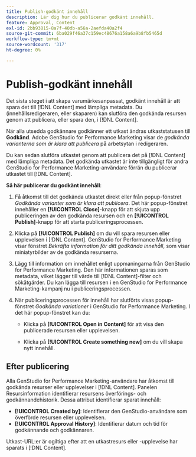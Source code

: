 ```yaml
---
title: Publish-godkänt innehåll
description: Lär dig hur du publicerar godkänt innehåll.
feature: Approval, Content
exl-id: 2bb93815-8a7f-40db-a56a-2aefda40a2f4
source-git-commit: 6ba029f46a37c159ec48676a158a6a9b8fb5465d
workflow-type: tm+mt
source-wordcount: '317'
ht-degree: 0%

---
```


# Publish-godkänt innehåll

Det sista steget i att skapa varumärkesanpassat, godkänt innehåll är att spara det till [!DNL Content] med lämpliga metadata. Du (innehållsredigeraren, eller skaparen) kan slutföra den godkända resursen genom att publicera, eller spara den, i [!DNL Content].

När alla utsedda godkännare godkänner ett utkast ändras utkaststatusen till **Godkänd**. Adobe GenStudio for Performance Marketing visar de _godkända varianterna som är klara att publicera_ på arbetsytan i redigeraren.

Du kan sedan slutföra utkastet genom att publicera det på [!DNL Content] med lämpliga metadata. Det godkända utkastet är inte tillgängligt för andra GenStudio for Performance Marketing-användare förrän du publicerar utkastet till [!DNL Content].

**Så här publicerar du godkänt innehåll**:

1. Få åtkomst till det godkända utkastet direkt eller från popup-fönstret _Godkända varianter som är klara att publicera_. Det här popup-fönstret innehåller en **[!UICONTROL Close]**-knapp för att skjuta upp publiceringen av den godkända resursen och en **[!UICONTROL Publish]**-knapp för att starta publiceringsprocessen.

1. Klicka på **[!UICONTROL Publish]** om du vill spara resursen eller upplevelsen i [!DNL Content]. GenStudio for Performance Marketing visar fönstret _Bekräfta information för ditt godkända innehåll_, som visar miniatyrbilder av de godkända resurserna.

1. Lägg till information om innehållet enligt uppmaningarna från GenStudio for Performance Marketing. Den här informationen sparas som metadata, vilket lägger till värde till [!DNL Content]-filter och sökåtgärder. Du kan lägga till resursen i en GenStudio for Performance Marketing-kampanj nu i publiceringsprocessen.

1. När publiceringsprocessen för innehåll har slutförts visas popup-fönstret _Godkända variationer_ i GenStudio for Performance Marketing. I det här popup-fönstret kan du:

   * Klicka på **[!UICONTROL Open in Content]** för att visa den publicerade resursen eller upplevelsen.

   * Klicka på **[!UICONTROL Create something new]** om du vill skapa nytt innehåll.

## Efter publicering

Alla GenStudio for Performance Marketing-användare har åtkomst till godkända resurser eller upplevelser i [!DNL Content]. Panelen Resursinformation identifierar resursens överförings- och godkännandehistorik. Dessa attribut identifierar sparat innehåll:

* **[!UICONTROL Created by]**: Identifierar den GenStudio-användare som överförde resursen eller upplevelsen.
* **[!UICONTROL Approval History]**: Identifierar datum och tid för godkännande och godkännaren.

Utkast-URL:er är ogiltiga efter att en utkastresurs eller -upplevelse har sparats i [!DNL Content].
